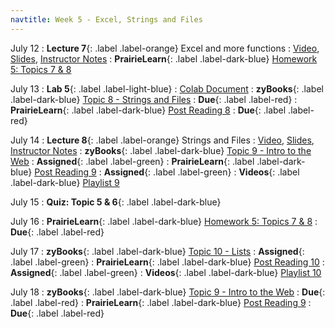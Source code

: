 ```yaml
---
navtitle: Week 5 - Excel, Strings and Files
---
```


July 12
: **Lecture 7**{: .label .label-orange} Excel and more functions
  : [Video](#), [Slides](#), [Instructor Notes](#)
: **PrairieLearn**{: .label .label-dark-blue}  [Homework 5: Topics 7 & 8](#)

July 13
: **Lab 5**{: .label .label-light-blue}[](#)
  : [Colab Document](#)
: **zyBooks**{: .label .label-dark-blue} [Topic 8 - Strings and Files](#)
  : **Due**{: .label .label-red} 
: **PrairieLearn**{: .label .label-dark-blue} [Post Reading 8](#)
  : **Due**{: .label .label-red} 

July 14
: **Lecture 8**{: .label .label-orange} Strings and Files
  : [Video](#), [Slides](#), [Instructor Notes](#)
: **zyBooks**{: .label .label-dark-blue} [Topic 9 - Intro to the Web](#)
  : **Assigned**{: .label .label-green} 
: **PrairieLearn**{: .label .label-dark-blue}  [Post Reading 9](#)
  : **Assigned**{: .label .label-green} 
: **Videos**{: .label .label-dark-blue} [Playlist 9](https://mediaspace.illinois.edu/playlist/dedicated/214548063/1_zlpel1ct/)

July 15
: **Quiz: Topic 5 & 6**{: .label .label-dark-blue}  

July 16
: **PrairieLearn**{: .label .label-dark-blue}  [Homework 5: Topics 7 & 8](#)
  : **Due**{: .label .label-red} 

July 17
: **zyBooks**{: .label .label-dark-blue} [Topic 10 - Lists](#)
  : **Assigned**{: .label .label-green} 
: **PrairieLearn**{: .label .label-dark-blue}  [Post Reading 10](#)
  : **Assigned**{: .label .label-green} 
: **Videos**{: .label .label-dark-blue} [Playlist 10](https://mediaspace.illinois.edu/playlist/dedicated/214548063/1_mu21oxkj/)

July 18
: **zyBooks**{: .label .label-dark-blue} [Topic 9 - Intro to the Web](#)
  : **Due**{: .label .label-red} 
: **PrairieLearn**{: .label .label-dark-blue}  [Post Reading 9](#)
  : **Due**{: .label .label-red} 
